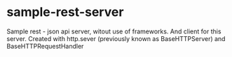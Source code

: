 # sample-rest-server
Sample rest - json api server, witout use of frameworks. And client for this server.
Created with http.sever (previously known as BaseHTTPServer) and BaseHTTPRequestHandler
